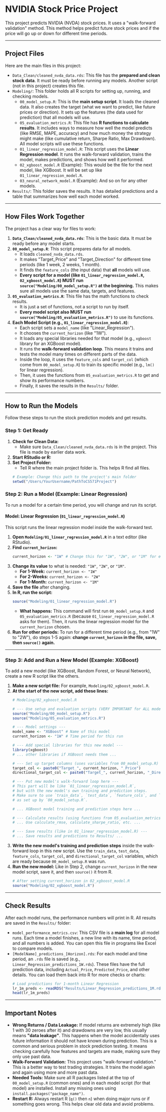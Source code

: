 # NVIDIA Stock Price Project

This project predicts NVIDIA (NVDA) stock prices. It uses a "walk-forward validation" method. This method helps predict future stock prices and if the price will go up or down for different time periods.

---

## Project Files

Here are the main files in this project:

* `Data_Clean/cleaned_nvda_data.rds`: This file has the **prepared and clean stock data**. It must be ready before running any models. Another script (not in this project) creates this file.
* `Modeling/`: This folder holds all R scripts for setting up, running, and checking models.
    * `00_model_setup.R`: This is the **main setup script**. It loads the cleaned data. It also creates the target (what we want to predict, like future prices or direction). It sets up the features (the data used for prediction) that all models will use.
    * `05_evaluation_metrics.R`: This file has **R functions to calculate results**. It includes ways to measure how well the model predicts (like RMSE, MAPE, accuracy) and how much money the strategy might make (like cumulative return, Sharpe Ratio, Max Drawdown). All model scripts will use these functions.
    * `01_linear_regression_model.R`: This script uses the **Linear Regression model**. It runs the walk-forward validation, trains the model, makes predictions, and shows how well it performed.
    * `02_xgboost_model.R` (Example): This would be the file for the next model, like XGBoost. It will be set up like `01_linear_regression_model.R`.
    * `03_neural_network_model.R` (Example): And so on for any other models.
* `Results/`: This folder saves the results. It has detailed predictions and a table that summarizes how well each model worked.

---

## How Files Work Together

The project has a clear way for files to work:

1.  **`Data_Clean/cleaned_nvda_data.rds`**: This is the basic data. It must be ready before any model starts.
2.  **`00_model_setup.R`**: This script prepares data for all models.
    * It loads `cleaned_nvda_data.rds`.
    * It makes "Target_Price" and "Target_Direction" for different time periods (like 1 week, 2 weeks, 1 month).
    * It finds the `feature_cols` (the input data) that **all** models will use.
    * **Every script for a model (like `01_linear_regression_model.R`, `02_xgboost_model.R`) MUST run `source("Modeling/00_model_setup.R")` at the beginning.** This makes sure all models use the same data, targets, and features.
3.  **`05_evaluation_metrics.R`**: This file has the math functions to check results.
    * It is just a set of functions, not a script to run by itself.
    * **Every model script also MUST run `source("Modeling/05_evaluation_metrics.R")`** to use its functions.
4.  **Each Model Script (e.g., `01_linear_regression_model.R`)**:
    * Each script sets a `model_name` (like "Linear_Regression").
    * It chooses the `current_horizon` (like "1W").
    * It loads any special libraries needed for that model (e.g., `xgboost` library for an XGBoost model).
    * It runs the **walk-forward validation loop**. This means it trains and tests the model many times on different parts of the data.
    * Inside the loop, it uses the `feature_cols` and `target_col` (which come from `00_model_setup.R`) to train its specific model (e.g., `lm()` for linear regression).
    * Then, it uses the functions from `05_evaluation_metrics.R` to get and show its performance numbers.
    * Finally, it saves the results in the `Results/` folder.

---

## How to Run the Models

Follow these steps to run the stock prediction models and get results.

### Step 1: Get Ready

1.  **Check for Clean Data:**
    * Make sure `Data_Clean/cleaned_nvda_data.rds` is in the project. This file is made by earlier data work.
2.  **Start RStudio or R:**
3.  **Set Project Folder:**
    * Tell R where the main project folder is. This helps R find all files.
    ```R
    # Example: Change this path to the project's main folder
    setwd("/Users/YourUsername/PathToCS571Project")
    ```

### Step 2: Run a Model (Example: Linear Regression)

To run a model for a certain time period, you will change and run its script.

#### Model: Linear Regression (`01_linear_regression_model.R`)

This script runs the linear regression model inside the walk-forward test.

1.  **Open `Modeling/01_linear_regression_model.R`** in a text editor (like RStudio).
2.  **Find `current_horizon`:**
    ```R
    current_horizon <- "1W" # Change this for "1W", "2W", or "1M" for each run
    ```
3.  **Change its value** to what is needed: `"1W"`, `"2W"`, or `"1M"`.
    * **For 1-Week:** `current_horizon <- "1W"`
    * **For 2-Weeks:** `current_horizon <- "2W"`
    * **For 1-Month:** `current_horizon <- "1M"`
4.  **Save the file** after changing.
5.  **In R, run the script:**
    ```R
    source("Modeling/01_linear_regression_model.R")
    ```
    * **What happens:** This command will first run `00_model_setup.R` and `05_evaluation_metrics.R` (because `01_linear_regression_model.R` asks for them). Then, it runs the linear regression model for the `current_horizon` chosen.
6.  **Run for other periods:** To run for a different time period (e.g., from "1W" to "2W"), do steps 1-5 again: **change `current_horizon` in the file, save, then `source()` again.**

---

### Step 3: Add and Run a New Model (Example: XGBoost)

To add a new model (like XGBoost, Random Forest, or Neural Network), create a new R script like the others.

1.  **Make a new script file:** For example, `Modeling/02_xgboost_model.R`.
2.  **At the start of the new script, add these lines:**
    ```R
    # Modeling/02_xgboost_model.R

    # --- Use setup and evaluation scripts (VERY IMPORTANT for ALL models) ---
    source("Modeling/00_model_setup.R")
    source("Modeling/05_evaluation_metrics.R")

    # --- Model settings ---
    model_name <- "XGBoost" # Name of this model
    current_horizon <- "1W" # Time period for this run

    # --- Add special libraries for this new model ---
    library(xgboost)
    # ... other libraries if XGBoost needs them ...

    # --- Set up target columns (uses variables from 00_model_setup.R) ---
    target_col <- paste0("Target_", current_horizon, "_Price")
    directional_target_col <- paste0("Target_", current_horizon, "_Direction")

    # --- Put new model's walk-forward loop here ---
    # This part will be like `01_linear_regression_model.R`,
    # but with the new model's own training and prediction steps.
    # Make sure to use `train_data`, `test_data`, `feature_cols`, and `target_col`
    # as set up by `00_model_setup.R`.

    # ... XGBoost model training and prediction steps here ...

    # --- Calculate results (using functions from 05_evaluation_metrics.R) ---
    # ... Use calculate_rmse, calculate_sharpe_ratio, etc. ...

    # --- Save results (like in 01_linear_regression_model.R) ---
    # ... Save results and predictions to Results/ ...
    ```
3.  **Write the new model's training and prediction steps** inside the walk-forward loop in this new script. Use the `train_data`, `test_data`, `feature_cols`, `target_col`, and `directional_target_col` variables, which are ready because `00_model_setup.R` was run.
4.  **Run the new model:** Like in Step 2, change `current_horizon` in the new model script, save it, and then `source()` it from R.
    ```R
    # After setting current_horizon in 02_xgboost_model.R
    source("Modeling/02_xgboost_model.R")
    ```

---

## Check Results

After each model runs, the performance numbers will print in R. All results are saved in the `Results/` folder:

* `model_performance_metrics.csv`: This CSV file is a **main log** for all model runs. Each time a model finishes, a new line with its name, time period, and all numbers is added. You can open this file in programs like Excel to compare models.
* `[ModelName]_predictions_[Horizon].rds`: For each model and time period, an `.rds` file is saved (e.g., `Linear_Regression_predictions_1W.rds`). These files have the full prediction data, including `Actual_Price`, `Predicted_Price`, and other details. You can load them back into R for more checks or charts:
    ```R
    # Load predictions for 1-month Linear Regression
    lr_1m_preds <- readRDS("Results/Linear_Regression_predictions_1M.rds")
    head(lr_1m_preds)
    ```

---

## Important Notes

* **Wrong Returns / Data Leakage:** If model returns are extremely high (like 1 with 30 zeroes after it) and drawdowns are very low, this usually means **"data leakage"**. This happens when the model accidentally uses future information it should not have known during prediction. This is a common and serious problem in stock prediction testing. It means checking carefully how features and targets are made, making sure they only use past data.
* **Walk-Forward Validation:** This project uses "walk-forward validation." This is a better way to test trading strategies. It trains the model again and again using more and more past data.
* **Needed Tools:** Make sure all R packages listed at the top of `00_model_setup.R` (common ones) and in each model script (for that model) are installed. Install any missing ones using `install.packages("package_name")`.
* **Restart R:** Always restart R (`q()` then `n`) when doing major runs or if something goes wrong. This helps clear old data and avoid problems.